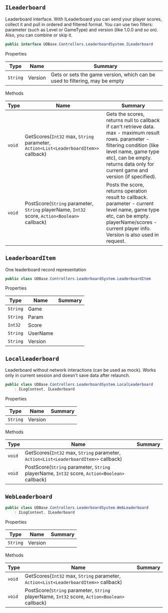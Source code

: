 ## `ILeaderboard`

Leaderboard interface.  With ILeaderboard you can send your player scores, collect it and pull in ordered and filtered format.  You can use two filters: parameter (such as Level or GameType) and version (like 1.0.0 and so on).  Also, you can combine or skip it.
```csharp
public interface UDBase.Controllers.LeaderboardSystem.ILeaderboard

```

Properties

| Type | Name | Summary | 
| --- | --- | --- | 
| `String` | Version | Gets or sets the game version, which can be used to filtering, may be empty | 


Methods

| Type | Name | Summary | 
| --- | --- | --- | 
| `void` | GetScores(`Int32` max, `String` parameter, `Action<List<LeaderboardItem>>` callback) | Gets the scores, returns null to callback if can't retrieve data.  max - maximum result rows.  parameter - filtering condition (like level name, game type etc), can be empty.  returns data only for current game and version (if specified). | 
| `void` | PostScore(`String` parameter, `String` playerName, `Int32` score, `Action<Boolean>` callback) | Posts the score, returns operation result to callback.  parameter - current level name, game type etc, can be empty.  playerName/scores - current player info.  Version is also used in request. | 


## `LeaderboardItem`

One leaderboard record representation
```csharp
public class UDBase.Controllers.LeaderboardSystem.LeaderboardItem

```

Properties

| Type | Name | Summary | 
| --- | --- | --- | 
| `String` | Game |  | 
| `String` | Param |  | 
| `Int32` | Score |  | 
| `String` | UserName |  | 
| `String` | Version |  | 


## `LocalLeaderboard`

Leaderboard without network interactions (can be used as mock).  Works only in current session and doesn't save data after relaunch.
```csharp
public class UDBase.Controllers.LeaderboardSystem.LocalLeaderboard
    : ILogContext, ILeaderboard

```

Properties

| Type | Name | Summary | 
| --- | --- | --- | 
| `String` | Version |  | 


Methods

| Type | Name | Summary | 
| --- | --- | --- | 
| `void` | GetScores(`Int32` max, `String` parameter, `Action<List<LeaderboardItem>>` callback) |  | 
| `void` | PostScore(`String` parameter, `String` playerName, `Int32` score, `Action<Boolean>` callback) |  | 


## `WebLeaderboard`

```csharp
public class UDBase.Controllers.LeaderboardSystem.WebLeaderboard
    : ILogContext, ILeaderboard

```

Properties

| Type | Name | Summary | 
| --- | --- | --- | 
| `String` | Version |  | 


Methods

| Type | Name | Summary | 
| --- | --- | --- | 
| `void` | GetScores(`Int32` max, `String` parameter, `Action<List<LeaderboardItem>>` callback) |  | 
| `void` | PostScore(`String` parameter, `String` playerName, `Int32` score, `Action<Boolean>` callback) |  | 


